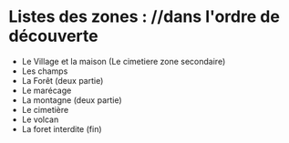 # Listes des zones :  							//dans l'ordre de découverte
- Le Village et la maison (Le cimetiere zone secondaire)
- Les champs
- La Forêt (deux partie)
- Le marécage
- La montagne (deux partie)
- Le cimetière 
- Le volcan
- La foret interdite (fin)